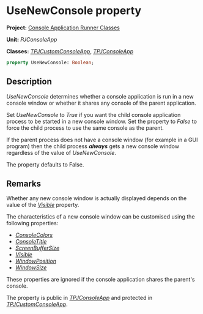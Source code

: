 # UseNewConsole property

**Project:** [Console Application Runner Classes](../API.md)

**Unit:** _PJConsoleApp_

**Classes:** [_TPJCustomConsoleApp_](./TPJCustomConsoleApp.md), [_TPJConsoleApp_](./TPJConsoleApp.md)

```pascal
property UseNewConsole: Boolean;
```

## Description

_UseNewConsole_ determines whether a console application is run in a new console window or whether it shares any console of the parent application.

Set _UseNewConsole_ to _True_ if you want the child console application process to be started in a new console window. Set the property to _False_ to force the child process to use the same console as the parent.

If the parent process does not have a console window (for example in a GUI program) then the child process ***always*** gets a new console window regardless of the value of _UseNewConsole_.

The property defaults to False.

## Remarks

Whether any new console window is actually displayed depends on the value of the [_Visible_](./TPJCustomConsoleApp-Visible.md) property.

The characteristics of a new console window can be customised using the following properties:

* [_ConsoleColors_](./TPJCustomConsoleApp-ConsoleColors.md)
* [_ConsoleTitle_](./TPJCustomConsoleApp-ConsoleTitle.md)
* [_ScreenBufferSize_](./TPJCustomConsoleApp-ScreenBufferSize.md)
* [_Visible_](./TPJCustomConsoleApp-Visible.md)
* [_WindowPosition_](./TPJCustomConsoleApp-WindowPosition.md)
* [_WindowSize_](./TPJCustomConsoleApp-WindowSize.md)

These properties are ignored if the console application shares the parent's console.

The property is public in [_TPJConsoleApp_](./TPJConsoleApp.md) and protected in [_TPJCustomConsoleApp_](./TPJCustomConsoleApp.md).

